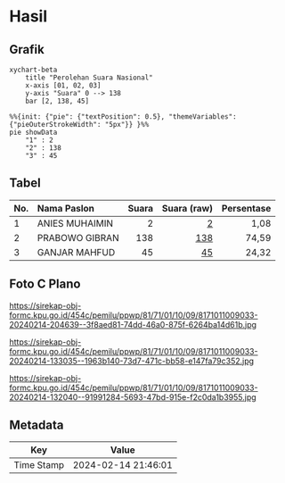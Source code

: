 # Hasil

## Grafik

```mermaid
xychart-beta
    title "Perolehan Suara Nasional"
    x-axis [01, 02, 03]
    y-axis "Suara" 0 --> 138
    bar [2, 138, 45]
```

```mermaid
%%{init: {"pie": {"textPosition": 0.5}, "themeVariables": {"pieOuterStrokeWidth": "5px"}} }%%
pie showData
    "1" : 2
    "2" : 138
    "3" : 45
```

## Tabel

| No. | Nama Paslon    | Suara | Suara (raw) | Persentase |
|:--- |:-------------- | -----:| -----------:| ----------:|
| 1   | ANIES MUHAIMIN | 2     | [2][p-1]    | 1,08       |
| 2   | PRABOWO GIBRAN | 138   | [138][p-2]  | 74,59      |
| 3   | GANJAR MAHFUD  | 45    | [45][p-3]   | 24,32      |


[p-1]: https://github.com/gigit-pemilu/pemilu-2024/blob/main/pilpres/hitung-suara/sub/81-maluku/sub/71-kota-ambon/sub/01-nusaniwe/sub/1009-kudamati/sub/033-tps/sub/paslon-1.txt
[p-2]: https://github.com/gigit-pemilu/pemilu-2024/blob/main/pilpres/hitung-suara/sub/81-maluku/sub/71-kota-ambon/sub/01-nusaniwe/sub/1009-kudamati/sub/033-tps/sub/paslon-2.txt
[p-3]: https://github.com/gigit-pemilu/pemilu-2024/blob/main/pilpres/hitung-suara/sub/81-maluku/sub/71-kota-ambon/sub/01-nusaniwe/sub/1009-kudamati/sub/033-tps/sub/paslon-3.txt

## Foto C Plano

https://sirekap-obj-formc.kpu.go.id/454c/pemilu/ppwp/81/71/01/10/09/8171011009033-20240214-204639--3f8aed81-74dd-46a0-875f-6264ba14d61b.jpg

https://sirekap-obj-formc.kpu.go.id/454c/pemilu/ppwp/81/71/01/10/09/8171011009033-20240214-133035--1963b140-73d7-471c-bb58-e147fa79c352.jpg

https://sirekap-obj-formc.kpu.go.id/454c/pemilu/ppwp/81/71/01/10/09/8171011009033-20240214-132040--91991284-5693-47bd-915e-f2c0da1b3955.jpg


## Metadata

| Key        | Value               |
| ---------- | ------------------- |
| Time Stamp | 2024-02-14 21:46:01 |



